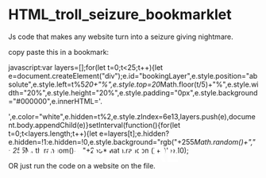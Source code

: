 # HTML_troll_seizure_bookmarklet
Js code that makes any website turn into a seizure giving nightmare.


copy paste this in a bookmark:

javascript:var layers=[];for(let t=0;t<25;t++){let e=document.createElement("div");e.id="bookingLayer",e.style.position="absolute",e.style.left=t%5*20+"%",e.style.top=20*Math.floor(t/5)+"%",e.style.width="20%",e.style.height="20%",e.style.padding="0px",e.style.background="#000000",e.innerHTML='.<h1 style="color:white;position:absolute;font-size:300%;">HAVE A SEIZURE</h1>',e.color="white",e.hidden=t%2,e.style.zIndex=6e13,layers.push(e),document.body.appendChild(e)}setInterval(function(){for(let t=0;t<layers.length;t++){let e=layers[t];e.hidden?e.hidden=!1:e.hidden=!0,e.style.background="rgb("+255*Math.random()+","+255*Math.random()+","+255*Math.random()+")"}},10);



OR just run the code on a website on the file.
